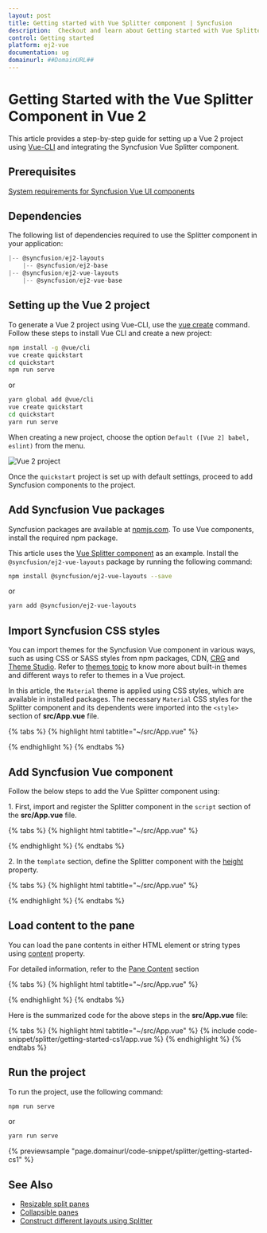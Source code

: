 ```yaml
---
layout: post
title: Getting started with Vue Splitter component | Syncfusion
description:  Checkout and learn about Getting started with Vue Splitter component of Syncfusion Essential JS 2 and more details.
control: Getting started 
platform: ej2-vue
documentation: ug
domainurl: ##DomainURL##
---
```


# Getting Started with the Vue Splitter Component in Vue 2

This article provides a step-by-step guide for setting up a Vue 2 project using [Vue-CLI](https://cli.vuejs.org/) and integrating the Syncfusion Vue Splitter component.

## Prerequisites

[System requirements for Syncfusion Vue UI components](https://ej2.syncfusion.com/vue/documentation/system-requirements)

## Dependencies

The following list of dependencies required to use the Splitter component in your application:

```js
|-- @syncfusion/ej2-layouts
    |-- @syncfusion/ej2-base
|-- @syncfusion/ej2-vue-layouts
    |-- @syncfusion/ej2-vue-base

```

## Setting up the Vue 2 project

To generate a Vue 2 project using Vue-CLI, use the [vue create](https://cli.vuejs.org/#getting-started) command. Follow these steps to install Vue CLI and create a new project:

```bash
npm install -g @vue/cli
vue create quickstart
cd quickstart
npm run serve
```

or

```bash
yarn global add @vue/cli
vue create quickstart
cd quickstart
yarn run serve
```

When creating a new project, choose the option `Default ([Vue 2] babel, eslint)` from the menu.

![Vue 2 project](../appearance/images/vue2-terminal.png)

Once the `quickstart` project is set up with default settings, proceed to add Syncfusion components to the project.

## Add Syncfusion Vue packages

Syncfusion packages are available at [npmjs.com](https://www.npmjs.com/search?q=ej2-vue). To use Vue components, install the required npm package.

This article uses the [Vue Splitter component](https://www.syncfusion.com/vue-components/vue-splitter) as an example. Install the `@syncfusion/ej2-vue-layouts` package by running the following command:

```bash
npm install @syncfusion/ej2-vue-layouts --save
```
or

```bash
yarn add @syncfusion/ej2-vue-layouts
```

## Import Syncfusion CSS styles

You can import themes for the Syncfusion Vue component in various ways, such as using CSS or SASS styles from npm packages, CDN, [CRG](https://crg.syncfusion.com/) and [Theme Studio](https://ej2.syncfusion.com/vue/documentation/appearance/theme-studio). Refer to [themes topic](https://ej2.syncfusion.com/vue/documentation/appearance/theme) to know more about built-in themes and different ways to refer to themes in a Vue project.

In this article, the `Material` theme is applied using CSS styles, which are available in installed packages. The necessary `Material` CSS styles for the Splitter component and its dependents were imported into the `<style>` section of **src/App.vue** file.

{% tabs %}
{% highlight html tabtitle="~/src/App.vue" %}

<style>
@import '../node_modules/@syncfusion/ej2-base/styles/material.css';
@import '../node_modules/@syncfusion/ej2-vue-layouts/styles/material.css';
</style>

{% endhighlight %}
{% endtabs %}

## Add Syncfusion Vue component

Follow the below steps to add the Vue Splitter component using:

1\. First, import and register the Splitter component in the `script` section of the **src/App.vue** file.

{% tabs %}
{% highlight html tabtitle="~/src/App.vue" %}

<script>
import { SplitterComponent, PanesDirective, PaneDirective } from '@syncfusion/ej2-vue-layouts';

export default {
  components: {
    'ejs-splitter': SplitterComponent,
    'e-pane': PaneDirective,
    'e-panes': PanesDirective
  }
}
</script>

{% endhighlight %}
{% endtabs %}

2\. In the `template` section, define the Splitter component with the [height](https://ej2.syncfusion.com/vue/documentation/api/splitter/#height) property.

{% tabs %}
{% highlight html tabtitle="~/src/App.vue" %}

<template>
<div id="app" class="col-lg-12 control-section default-splitter">
    <ejs-splitter id='default-splitter' height='250px'>
        <e-panes>
            <e-pane></e-pane>
            <e-pane></e-pane>
        </e-panes>
    </ejs-splitter>
</div>
</template>

{% endhighlight %}
{% endtabs %}

## Load content to the pane

You can load the pane contents in either HTML element or string types using [content](https://ej2.syncfusion.com/vue/documentation/api/splitter/#content) property.

For detailed information, refer to the [Pane Content](./pane-content) section

{% tabs %}
{% highlight html tabtitle="~/src/App.vue" %}

<template>
<div id="app" class="col-lg-12 control-section default-splitter">
    <ejs-splitter id='default-splitter' height='250px'>
        <e-panes>
            <e-pane content='Left Pane'></e-pane>
            <e-pane content='Middle Pane'></e-pane>
            <e-pane content='Right Pane'></e-pane>
        </e-panes>
    </ejs-splitter>
</div>
</template>
<script>
import { SplitterComponent, PanesDirective, PaneDirective } from '@syncfusion/ej2-vue-layouts';
export default {
  components: {
    'ejs-splitter': SplitterComponent,
    'e-pane': PaneDirective,
    'e-panes': PanesDirective
  },
  name: 'app',
    data () {
    return { }
  }
}
</script>

{% endhighlight %}
{% endtabs %}

Here is the summarized code for the above steps in the **src/App.vue** file:

{% tabs %}
{% highlight html tabtitle="~/src/App.vue" %}
{% include code-snippet/splitter/getting-started-cs1/app.vue %}
{% endhighlight %}
{% endtabs %}

## Run the project

To run the project, use the following command:

```bash
npm run serve
```

or

```bash
yarn run serve
```
        
{% previewsample "page.domainurl/code-snippet/splitter/getting-started-cs1" %}

## See Also

* [Resizable split panes](./resizing)
* [Collapsible panes](./expand-collapse)
* [Construct different layouts using Splitter](./different-layouts)